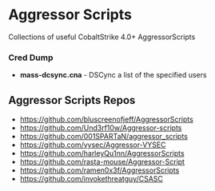 # Aggressor Scripts

Collections of useful CobaltStrike 4.0+ AggressorScripts

### Cred Dump
* <b>mass-dcsync.cna</b> - DSCync a list of the specified users


## Aggressor Scripts Repos
* https://github.com/bluscreenofjeff/AggressorScripts
* https://github.com/Und3rf10w/Aggressor-scripts
* https://github.com/001SPARTaN/aggressor_scripts
* https://github.com/vysec/Aggressor-VYSEC
* https://github.com/harleyQu1nn/AggressorScripts
* https://github.com/rasta-mouse/Aggressor-Script
* https://github.com/ramen0x3f/AggressorScripts
* https://github.com/invokethreatguy/CSASC
